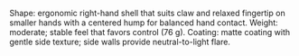 Shape: ergonomic right-hand shell that suits claw and relaxed fingertip on smaller hands with a centered hump for balanced hand contact.
Weight: moderate; stable feel that favors control (76 g).
Coating: matte coating with gentle side texture; side walls provide neutral-to-light flare.
